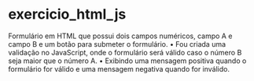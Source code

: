 # exercicio_html_js
Formulário em HTML que possui dois campos
numéricos, campo A e campo B e um botão para
submeter o formulário.
• Fou criada uma validação no JavaScript, onde o formulário
será válido caso o número B seja maior que o número
A.
• Exibindo uma mensagem positiva quando o formulário for
válido e uma mensagem negativa quando for inválido.
